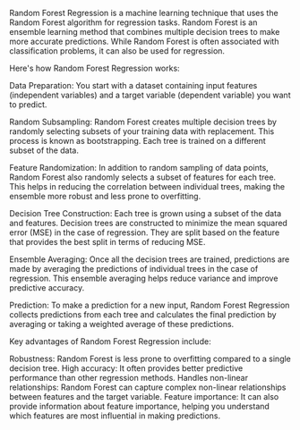 Random Forest Regression is a machine learning technique that uses the Random Forest algorithm for regression tasks. Random Forest is an ensemble learning method that combines multiple decision trees to make more accurate predictions. While Random Forest is often associated with classification problems, it can also be used for regression.

Here's how Random Forest Regression works:

Data Preparation: You start with a dataset containing input features (independent variables) and a target variable (dependent variable) you want to predict.

Random Subsampling: Random Forest creates multiple decision trees by randomly selecting subsets of your training data with replacement. This process is known as bootstrapping. Each tree is trained on a different subset of the data.

Feature Randomization: In addition to random sampling of data points, Random Forest also randomly selects a subset of features for each tree. This helps in reducing the correlation between individual trees, making the ensemble more robust and less prone to overfitting.

Decision Tree Construction: Each tree is grown using a subset of the data and features. Decision trees are constructed to minimize the mean squared error (MSE) in the case of regression. They are split based on the feature that provides the best split in terms of reducing MSE.

Ensemble Averaging: Once all the decision trees are trained, predictions are made by averaging the predictions of individual trees in the case of regression. This ensemble averaging helps reduce variance and improve predictive accuracy.

Prediction: To make a prediction for a new input, Random Forest Regression collects predictions from each tree and calculates the final prediction by averaging or taking a weighted average of these predictions.

Key advantages of Random Forest Regression include:

Robustness: Random Forest is less prone to overfitting compared to a single decision tree.
High accuracy: It often provides better predictive performance than other regression methods.
Handles non-linear relationships: Random Forest can capture complex non-linear relationships between features and the target variable.
Feature importance: It can also provide information about feature importance, helping you understand which features are most influential in making predictions.

